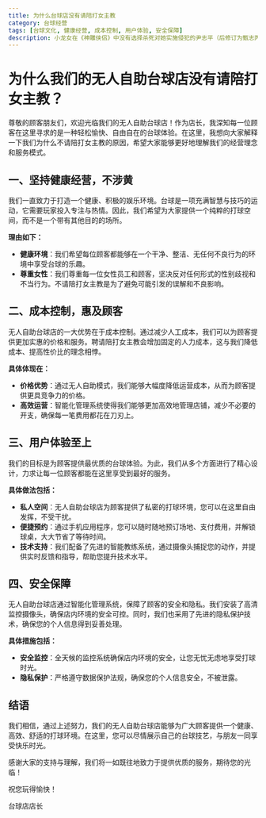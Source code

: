 ```yaml
---
title: 为什么台球店没有请陪打女主教
category: 台球经营
tags: [台球文化, 健康经营, 成本控制, 用户体验, 安全保障]
description: 小龙女在《神雕侠侣》中没有选择杀死对她实施侵犯的尹志平（后修订为甄志丙），这一决定可以从她的性格、成长背景、情节发展的需要、武侠伦理以及作者的创作意图等多个角度来理解。小龙女的反应体现了她清冷克制的性格和超脱世俗的价值观，同时也推动了杨过角色的成长及故事悲剧色彩的加深。金庸通过这一情节探讨了人性的复杂性和命运的无常，强调了宽恕与自我救赎的主题。
---
```

# 为什么我们的无人自助台球店没有请陪打女主教？

尊敬的顾客朋友们，欢迎光临我们的无人自助台球店！作为店长，我深知每一位顾客在这里寻求的是一种轻松愉快、自由自在的台球体验。在这里，我想向大家解释一下我们为什么不请陪打女主教的原因，希望大家能够更好地理解我们的经营理念和服务模式。

## 一、坚持健康经营，不涉黄

我们一直致力于打造一个健康、积极的娱乐环境。台球是一项充满智慧与技巧的运动，它需要玩家投入专注与热情。因此，我们希望为大家提供一个纯粹的打球空间，而不是一个带有其他目的的场所。

**理由如下：**

- **健康环境**：我们希望每位顾客都能够在一个干净、整洁、无任何不良行为的环境中享受台球的乐趣。
- **尊重女性**：我们尊重每一位女性员工和顾客，坚决反对任何形式的性别歧视和不当行为。不请陪打女主教是为了避免可能引发的误解和不良影响。

## 二、成本控制，惠及顾客

无人自助台球店的一大优势在于成本控制。通过减少人工成本，我们可以为顾客提供更加实惠的价格和服务。聘请陪打女主教会增加固定的人力成本，这与我们降低成本、提高性价比的理念相悖。

**具体体现在：**

- **价格优势**：通过无人自助模式，我们能够大幅度降低运营成本，从而为顾客提供更具竞争力的价格。
- **高效运营**：智能化管理系统使得我们能够更加高效地管理店铺，减少不必要的开支，确保每一笔费用都花在刀刃上。

## 三、用户体验至上

我们的目标是为顾客提供最优质的台球体验。为此，我们从多个方面进行了精心设计，力求让每一位顾客都能在这里享受到最好的服务。

**具体做法包括：**

- **私人空间**：无人自助台球店为顾客提供了私密的打球环境，您可以在这里自由发挥，不受干扰。
- **便捷预约**：通过手机应用程序，您可以随时随地预订场地、支付费用，并解锁球桌，大大节省了等待时间。
- **技术支持**：我们配备了先进的智能教练系统，通过摄像头捕捉您的动作，并提供实时反馈和指导，帮助您提升技术水平。

## 四、安全保障

无人自助台球店通过智能化管理系统，保障了顾客的安全和隐私。我们安装了高清监控摄像头，确保店内环境的安全可控。同时，我们也采用了先进的隐私保护技术，确保您的个人信息得到妥善处理。

**具体措施包括：**

- **安全监控**：全天候的监控系统确保店内环境的安全，让您无忧无虑地享受打球时光。
- **隐私保护**：严格遵守数据保护法规，确保您的个人信息安全，不被泄露。

## 结语

我们相信，通过上述努力，我们的无人自助台球店能够为广大顾客提供一个健康、高效、舒适的打球环境。在这里，您可以尽情展示自己的台球技艺，与朋友一同享受快乐时光。

感谢大家的支持与理解，我们将一如既往地致力于提供优质的服务，期待您的光临！

祝您玩得愉快！

台球店店长
